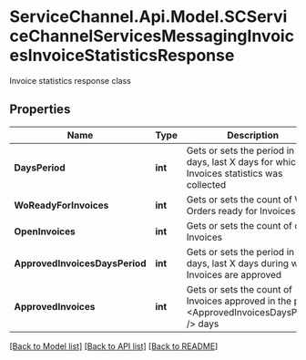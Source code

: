# ServiceChannel.Api.Model.SCServiceChannelServicesMessagingInvoicesInvoiceStatisticsResponse
Invoice statistics response class

## Properties

Name | Type | Description | Notes
------------ | ------------- | ------------- | -------------
**DaysPeriod** | **int** | Gets or sets the period in days, last X days for which Invoices statistics was collected | [optional] 
**WoReadyForInvoices** | **int** | Gets or sets the count of Work Orders ready for Invoices | [optional] 
**OpenInvoices** | **int** | Gets or sets the count of open Invoices | [optional] 
**ApprovedInvoicesDaysPeriod** | **int** | Gets or sets the period in days, last X days during which Invoices are approved | [optional] 
**ApprovedInvoices** | **int** | Gets or sets the count of Invoices approved in the past &lt;ApprovedInvoicesDaysPeriod /&gt; days | [optional] 

[[Back to Model list]](../README.md#documentation-for-models) [[Back to API list]](../README.md#documentation-for-api-endpoints) [[Back to README]](../README.md)

